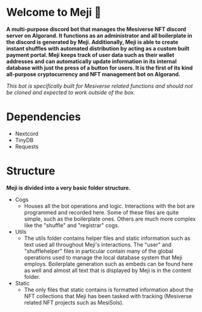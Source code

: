 # Welcome to Meji 🤖
**A multi-purpose discord bot that manages the Mesiverse NFT discord server on Algorand. 
It functions as an administrator and all boilerplate in the discord is generated by Meji. 
Additionally, Meji is able to create instant shuffles with automated distribution by acting
as a custom built payment portal. Meji keeps track of user data such as their wallet addresses
and can automatically update information in its internal database with just the press of a button
for users. It is the first of its kind all-purpose cryptocurrency and NFT management bot on Algorand.**

*This bot is specifically built for Mesiverse related functions and should not be cloned and expected to work outside of the box.*

# Dependencies
* Nextcord
* TinyDB
* Requests

# Structure
**Meji is divided into a very basic folder structure.**
* Cogs
  - Houses all the bot operations and logic. Interactions with the bot are programmed and recorded here.
    Some of these files are quite simple, such as the boilerplate ones. Others are much more complex like the
    "shuffle" and "registrar" cogs.
* Utils
  - The utils folder contains helper files and static information such as text used all throughout Meji's
    interactions. The "user" and "shufflehelper" files in particular contain many of the global operations
    used to manage the local database system that Meji employs. Boilerplate generation such as embeds can be
    found here as well and almost all text that is displayed by Meji is in the content folder.
* Static
  - The only files that static contains is formatted information about the NFT collections that Meji has been
    tasked with tracking (Mesiverse related NFT projects such as MesiSols).

